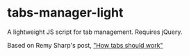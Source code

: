 # tabs-manager-light
A lightweight JS script for tab management. Requires jQuery.

Based on Remy Sharp's post, ["How tabs should work"](https://24ways.org/2015/how-tabs-should-work/)
